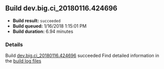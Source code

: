 ## Build dev.big.ci_20180116.424696
- **Build result:** `succeeded`
- **Build queued:** 1/16/2018 1:15:01 PM
- **Build duration:** 6.94 minutes
### Details
Build [dev.big.ci_20180116.424696](https://winappstudio.visualstudio.com/web/build.aspx?pcguid=a4ef43be-68ce-4195-a619-079b4d9834c2&builduri=vstfs%3a%2f%2f%2fBuild%2fBuild%2f24696) succeeded
Find detailed information in the [build log files](https://uwpctdiags.blob.core.windows.net/buildlogs/dev.big.ci_20180116.424696_logs.zip)
